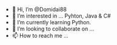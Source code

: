 - 👋 Hi, I’m @Domidai88
- 👀 I’m interested in ... Pyhton, Java & C#
- 🌱 I’m currently learning  Python.
- 💞️ I’m looking to collaborate on ...
- 📫 How to reach me ...

<!---
Domidai88/Domidai88 is a ✨ special ✨ repository because its `README.md` (this file) appears on your GitHub profile.
You can click the Preview link to take a look at your changes.
--->
